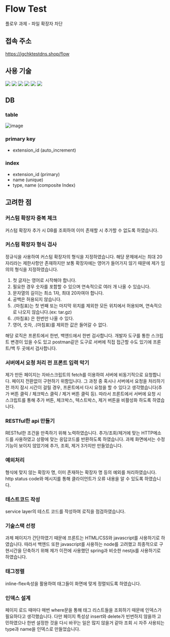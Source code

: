 # Flow Test
플로우 과제 - 파일 확장자 차단

## 접속 주소
https://jgchktestdns.shop/flow

## 사용 기술
[![](https://img.shields.io/badge/NestJS-gray?logo=nestjs)](https://nestjs.com/)
[![](https://img.shields.io/badge/javascript-gray?logo=javascript)](https://www.ecma-international.org/)
[![](https://img.shields.io/badge/typescript-gray?logo=typescript)](https://www.typescriptlang.org/)
[![](https://img.shields.io/badge/HTML-gray?logo=HTML5)](https://www.w3.org/)
[![](https://img.shields.io/badge/CSS-gray?logo=CSS)](https://www.w3.org/TR/CSS/#css)
[![](https://img.shields.io/badge/docker-gray?logo=docker)](https://www.docker.com/)

## DB
### table
![image](https://github.com/hunkicho/flow_test/assets/115965829/add03017-9a86-452c-8e4e-7c03e3f593b6)

### primary key
- extension_id (auto_increment)

### index
- extension_id (primary)
- name (unique)
- type, name (composite Index)

## 고려한 점
### 커스텀 확장자 중복 체크
커스텀 확장자 추가 시 DB를 조회하여 이미 존재할 시 추가할 수 없도록 하였습니다.

### 커스텀 확장자 형식 검사
정규식을 사용하여 커스텀 확장자의 형식을 지정하였습니다. 해당 문제에서는 최대 20자리라는 제한사항만 존재하지만 보통 확장자에는 영어가 들어가지 않기 때문에 제가 임의의 형식을 지정하였습니다.
1. 첫 글자는 영어로 시작해야 합니다.
2. 필요한 경우 숫자를 포함할 수 있으며 연속적으로 여러 개 나올 수 있습니다.
3. 문자열의 길이는 최소 1자, 최대 20자여야 합니다.
4. 공백은 허용되지 않습니다.
5. .(마침표)는 첫 번째 또는 마지막 위치를 제외한 모든 위치에서 허용되며, 연속적으로 나오지 않습니다.(ex: tar.gz)
6. .(마침표) 은 한번만 나올 수 있다.
7. 영어, 숫자, .(마침표)를 제외한 값은 들어갈 수 없다.

해당 로직은 프론트에서 한번, 백앤드에서 한번 검사합니다. 개발자 도구를 통한 스크립트 변경이 있을 수도 있고 postman같은 도구로 서버에 직접 접근할 수도 있기에 프론트/백 두 곳에서 검사합니다.

### 서버에서 요청 처리 전 프론트 입력 막기
제가 만든 페이지는 자바스크립트의 fetch를 이용하여 서버에 비동기적으로 요청합니다. 페이지 전환없이 구현하기 위함입니다. 그 과정 중 혹시나 서버에서 요청을 처리하기 전 까지 잠시 시간이 걸릴 경우, 프론트에서 다시 요청을 할 수 있다고 생각했습니다(추가 버튼 클릭 / 체크박스 클릭 / 제거 버튼 클릭 등). 따라서 프론트에서 서버에 요청 시 스크립트를 통해 추가 버튼, 체크박스, 텍스트박스, 제거 버튼을 비활성화 하도록 하였습니다.

### RESTful한 api 만들기
RESTful한 조건을 만족하기 위해 노력하였습니다. 추가/조회/제거에 맞는 HTTP메소드를 사용하였고 상황에 맞는 응답코드를 반환하도록 하였습니다. 과제 화면에서는 수정기능이 보이지 않았기에 추가, 조회, 제거 3가지만 만들었습니다.

### 예외처리
형식에 맞지 않는 확장자 명, 이미 존재하는 확장자 명 등의 예외를 처리하였습니다. http status code와 메시지를 통해 클라이언트가 오류 내용을 알 수 있도록 하였습니다.

### 테스트코드 작성
service layer의 테스트 코드를 작성하여 로직을 점검하였습니다. 

### 기술스택 선정
과제 페이지가 간단하였기 때문에 프론트는 HTML/CSS와 javascript를 사용하기로 하였습니다. 따라서 백엔드 또한 javascript를 사용하는 node를 고려했고 최종적으로 구현시간을 단축하기 위해 제가 이전에 사용했던 spring과 비슷한 nestjs를 사용하기로 하였습니다. 

### 태그정렬
inline-flex속성을 활용하여 태그들이 화면에 맞게 정렬되도록 하였습니다.

### 인덱스 설계
페이지 로드 때마다 매번 where문을 통해 태그 리스트들을 조회하기 때문에 인덱스가 필요하다고 생각했습니다. 다만 페이지 특성상 insert와 delete가 빈번하지 않을까 고민하였으나 한번 설정한 것을 다시 바꾸는 일은 많지 않을거 같아 조회 시 자주 사용되는 type과 name을 인덱스로 만들었습니다.
